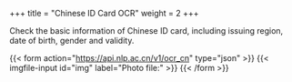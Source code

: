 +++
title = "Chinese ID Card OCR"
weight = 2
+++

Check the basic information of Chinese ID card, including issuing region, date of birth, gender and validity.


{{< form action="https://api.nlp.ac.cn/v1/ocr_cn" type="json" >}}
  {{< imgfile-input id="img" label="Photo file:" >}}
{{< /form >}}
